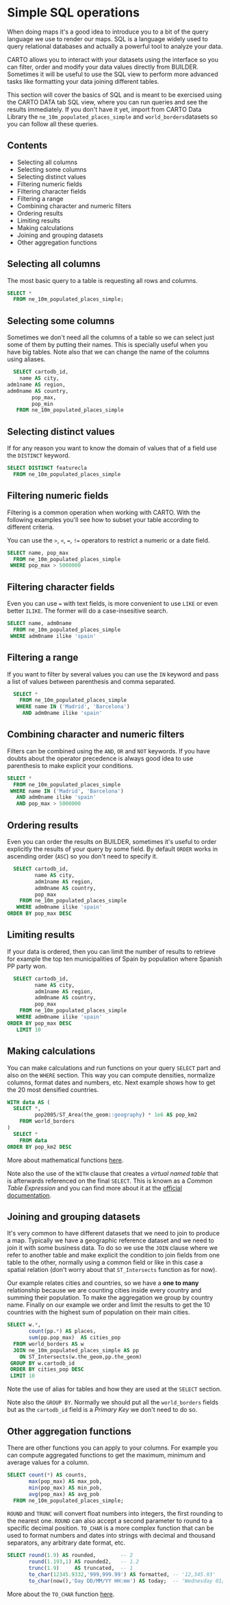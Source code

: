 
#  Simple SQL operations

When doing maps it's a good idea to introduce you to a bit of the query language we use to render our maps. SQL is a language widely used to query relational databases and actually a powerful tool to analyze your data.

CARTO allows you to interact with your datasets using the interface so you can filter, order and modify your data values directly from BUILDER. Sometimes it will be useful to use the SQL view to perform more advanced tasks like formatting your data joining different tables.

This section will cover the basics of SQL and is meant to be exercised using the CARTO DATA tab SQL view, where you can run queries and see the results immediately. If you don't have it yet, import from CARTO Data Library the `ne_10m_populated_places_simple` and `world_borders`datasets so you can follow all these queries.

## Contents

<!-- MarkdownTOC -->

- Selecting all columns
- Selecting some columns
- Selecting distinct values
- Filtering numeric fields
- Filtering character fields
- Filtering a range
- Combining character and numeric filters
- Ordering results
- Limiting results
- Making calculations
- Joining and grouping datasets
- Other aggregation functions

<!-- /MarkdownTOC -->


## Selecting all columns

The most basic query to a table is requesting all rows and columns.

```sql
SELECT *
  FROM ne_10m_populated_places_simple;
```

## Selecting some columns

Sometimes we don't need all the columns of a table so we can select just some of them by putting their names. This is specially useful when you have big tables. Note also that we can change the name of the columns using aliases.

```sql
  SELECT cartodb_id,
    name AS city,
adm1name AS region,
adm0name AS country,
        pop_max,
        pop_min
   FROM ne_10m_populated_places_simple
```

## Selecting distinct values

If for any reason you want to know the domain of values that of a field use the `DISTINCT` keyword.

```sql
SELECT DISTINCT featurecla
  FROM ne_10m_populated_places_simple
```

## Filtering numeric fields

Filtering is a common operation when working with CARTO. With the following examples you'll see how to subset your table according to different criteria.

You can use the `>`, `<`, `=`, `!=` operators to restrict a numeric or a date field.


```sql
SELECT name, pop_max
  FROM ne_10m_populated_places_simple
 WHERE pop_max > 5000000
```

## Filtering character fields

Even you can use `=` with text fields, is more convenient to use `LIKE` or even better `ILIKE`. The former will do a case-insesitive search.

```sql
SELECT name, adm0name
  FROM ne_10m_populated_places_simple
 WHERE adm0name ilike 'spain'
```

## Filtering a range

If you want to filter by several values you can use the `IN` keyword and pass a list of values between parenthesis and comma separated.

```sql
  SELECT *
    FROM ne_10m_populated_places_simple
   WHERE name IN ('Madrid', 'Barcelona')
     AND adm0name ilike 'spain'
```

## Combining character and numeric filters

Filters can be combined using the `AND`, `OR` and `NOT` keywords. If you have doubts about the operator precedence is always good idea to use parenthesis to make explicit your conditions.

```sql
SELECT *
  FROM ne_10m_populated_places_simple
 WHERE name IN ('Madrid', 'Barcelona')
   AND adm0name ilike 'spain'
   AND pop_max > 5000000
```

## Ordering results

Even you can order the results on BUILDER, sometimes it's useful to order explicitly the results of your query by some field. By default `ORDER` works in ascending order (`ASC`) so you don't need to specify it.

```sql
  SELECT cartodb_id,
         name AS city,
         adm1name AS region,
         adm0name AS country,
         pop_max
    FROM ne_10m_populated_places_simple
   WHERE adm0name ilike 'spain'
ORDER BY pop_max DESC
```

## Limiting results

If your data is ordered, then you can limit the number of results to retrieve for example the top ten municipalities of Spain by population where Spanish PP party won.

```sql
  SELECT cartodb_id,
         name AS city,
         adm1name AS region,
         adm0name AS country,
         pop_max
    FROM ne_10m_populated_places_simple
   WHERE adm0name ilike 'spain'
ORDER BY pop_max DESC
   LIMIT 10
```

## Making calculations

You can make calculations and run functions on your query `SELECT` part and also on the `WHERE` section. This way you can compute densities, normalize columns, format dates and numbers, etc. Next example shows how to get the 20 most densified countries.

```sql
WITH data AS (
  SELECT *,
         pop2005/ST_Area(the_geom::geography) * 1e6 AS pop_km2
    FROM world_borders
)
  SELECT *
    FROM data
ORDER BY pop_km2 DESC
```

More about mathematical functions [here](https://www.postgresql.org/docs/9.1/static/functions-math.html).

Note also the use of the `WITH` clause that creates a *virtual named table* that is afterwards referenced on the final `SELECT`. This is known as a *Common Table Expression* and you can find more about it at the [official documentation](https://www.postgresql.org/docs/9.5/static/queries-with.html).

## Joining and grouping datasets

It's very common to have different datasets that we need to join to produce a map. Typically we have a geographic reference dataset and we need to join it with some business data. To do so we use the `JOIN` clause where we refer to another table and make explicit the condition to join fields from one table to the other, normally using a common field or like in this case a spatial relation (don't worry about that `ST_Intersects` function as for now).

Our example relates cities and countries, so we have a **one to many** relationship because we are counting cities inside every country and summing their population. To make the aggregation we group by country name. Finally on our example we order and limit the results to get the 10 countries with the highest sum of population on their main cities.

```sql
SELECT w.*,
       count(pp.*) AS places,
       sum(pp.pop_max)  AS cities_pop
  FROM world_borders AS w
  JOIN ne_10m_populated_places_simple AS pp
    ON ST_Intersects(w.the_geom,pp.the_geom)
 GROUP BY w.cartodb_id
 ORDER BY cities_pop DESC
 LIMIT 10
```

Note the use of alias for tables and how they are used at the `SELECT` section.

Note also the `GROUP BY`. Normally we should put all the `world_borders` fields but as the `cartodb_id` field is a *Primary Key* we don't need to do so.

## Other aggregation functions

There are other functions you can apply to your columns. For example you can compute aggregated functions to get the maximum, minimum and average values for a column.

```sql
SELECT count(*) AS counts,
       max(pop_max) AS max_pob,
       min(pop_max) AS min_pob,
       avg(pop_max) AS avg_pob
  FROM ne_10m_populated_places_simple;
```

`ROUND` and `TRUNC` will convert float numbers into integers, the first rounding to the nearest one. `ROUND` can also accept a second parameter to round to a specific decimal position. `TO_CHAR` is a more complex function that can be used to format numbers and dates into strings with decimal and thousand separators, any arbitrary date format, etc.

```sql
SELECT round(1.9) AS rounded,        -- 2
       round(1.193,1) AS rounded2,   -- 1.2
       trunc(1.9)     AS truncated,  -- 1
       to_char(12345.9332,'999,999.99') AS formatted, -- '12,345.93'
       to_char(now(),'Day DD/MM/YY HH:mm') AS today;  -- 'Wednesday 01/06/16 10:06:32'
```

More about the `TO_CHAR` function [here](https://www.postgresql.org/docs/9.5/static/functions-formatting.html).
